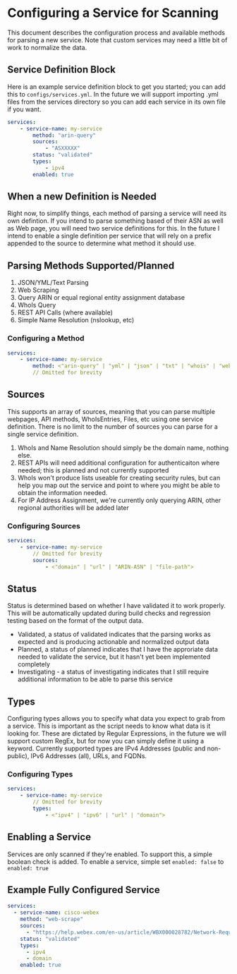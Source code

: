 # Configuring a Service for Scanning
This document describes the configuration process and available methods for parsing a new service. Note that custom services may need a little bit of work to normalize the data.

## Service Definition Block
Here is an example service definition block to get you started; you can add this to `configs/services.yml`. In the future we will support importing .yml files from the services directory so you can add each service in its own file if you want.
```yaml
services:
    - service-name: my-service
        method: "arin-query"
        sources:
            - "ASXXXXX"
        status: "validated"
        types:
            - ipv4
        enabled: true
```

## When a new Definition is Needed
Right now, to simplify things, each method of parsing a service will need its own defintion. If you intend to parse something based of their ASN as well as Web page, you will need two service definitions for this. In the future I intend to enable a single definition per service that will rely on a prefix appended to the source to determine what method it should use.

##  Parsing Methods Supported/Planned
1. JSON/YML/Text Parsing
2. Web Scraping
3. Query ARIN or equal regional entity assignment database
4. WhoIs Query
5. REST API Calls (where available)
6. Simple Name Resolution (nslookup, etc)

### Configuring a Method
```yaml
services:
    - service-name: my-service
        method: <"arin-query" | "yml" | "json" | "txt" | "whois" | "web-scrape" | "rest" | "nslookup">
        // Omitted for brevity
```

## Sources
This supports an array of sources, meaning that you can parse multiple webpages, API methods, WhoIsEntries, Files, etc using one service definition. There is no limit to the number of sources you can parse for a single service definition.
1. WhoIs and Name Resolution should simply be the domain name, nothing else.
2. REST APIs will need additional configuration for authenticaiton where needed; this is planned and not currently supported
3. WhoIs won't produce lists useable for creating security rules, but can help you map out the service and point to where you might be able to obtain the information needed.
4. For IP Address Assignment, we're currently only querying ARIN, other regional authorities will be added later

### Configuring Sources
```yaml
services:
    - service-name: my-service
        // Omitted for brevity
        sources:
            - <"domain" | "url" | "ARIN-ASN" | "file-path">
```

## Status
Status is determined based on whether I have validated it to work properly. This will be automatically updated during build checks and regression testing based on the format of the output data. 
* Validated, a status of validated indicates that the parsing works as expected and is producing actionable and normalized output data
* Planned, a status of planned indicates that I have the approriate data needed to validate the service, but it hasn't yet been implemented completely
* Investigating - a status of investigating indicates that I still require additional information to be able to parse this service

## Types
Configuring types allows you to specify what data you expect to grab from a service. This is important as the script needs to know what data is it looking for. These are dictated by Regular Expressions, in the future we will support custom RegEx, but for now you can simply define it using a keyword. Currently supported types are IPv4 Addresses (public and non-public), IPv6 Addresses (all), URLs, and FQDNs.

### Configuring Types
```yaml
services:
    - service-name: my-service
        // Omitted for brevity
        types:
            - <"ipv4" | "ipv6" | "url" | "domain">
```

## Enabling a Service
Services are only scanned if they're enabled. To support this, a simple boolean check is added. To enable a service, simple set `enabled: false` to `enabled: true`


## Example Fully Configured Service
```yaml
services:
  - service-name: cisco-webex
    method: "web-scrape"
    sources: 
      - "https://help.webex.com/en-us/article/WBX000028782/Network-Requirements-for-Webex-Services"
    status: "validated"
    types:
      - ipv4
      - domain
    enabled: true
```
